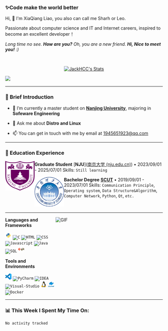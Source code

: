 <!--
**most-silence/most-silence** is a ✨ _special_ ✨ repository because its `README.md` (this file) appears on your GitHub profile.

Here are some ideas to get you started:

- 🔭 I’m currently working on ...
- 🌱 I’m currently learning ...
- 👯 I’m looking to collaborate on ...
- 🤔 I’m looking for help with ...
- 💬 Ask me about ...
- 📫 How to reach me: ...
- 😄 Pronouns: ...
- ⚡ Fun fact: ...
-->

### ✨Code make the world better

<p>Hi, 👋  I'm XiaQiang Liao, you also can call me Sharh or Leo.


Passionate about computer science and IT and Internet careers, inspired to become an excellent developer！

<em>Long time no see. <b>How are you?</b> Oh, you are a new friend. <b>Hi, Nice to meet you!</b> :)</em>

<br>

<p align="center">
  <a href="https://github.com/most-silence" class="rich-diff-level-one">
    <img src="https://readme-stats-server-jackcc.vercel.app/api?username=most-silence&title_color=333&text_color=777" alt="JackHCC's Stats" >
    <!-- &hide=issues
    <img src="https://github-readme-stats.vercel.app/api?username=Charmve&hide=issues&title_color=333&text_color=777" alt="JackHCC's Stats" >
    -->
  </a>
</p>

<img src="https://github-readme-stats.vercel.app/api/top-langs?username=most-silence&title_color=333&text_color=777">


---

### 🤡 Brief Introduction

- 🏫 I’m currently a master student on **<a href="[南京大学 (nju.edu.cn)](https://www.nju.edu.cn/)">Nanjing University</a>**, majoring in **Sofeware Engineering**

- 💬 Ask me about **Distro and Linux**

- 📫 You can get in touch with me by email at [1945651923@qq.com](mailto:1945651923@qq.com)

  

---

### 📗 Education Experience

[<img align="left" height="94px" width="94px" alt="NJU" src="./Res/Icon/NJU.jpg"/>](https://www.nju.edu.cn/)

**Graduate Student**
[**NJU**]([南京大学 (nju.edu.cn)](https://www.nju.edu.cn/)) • 2023/09/01 - 2025/07/01
Skills: `Still learning`
<br/>

[<img align="left" height="94px" width="94px" alt="SCUT" src="./Res/Icon/SCUT.png"/>](https://www.scut.edu.cn/)

**Bachelor Degree**
[**SCUT**](https://www.scut.edu.cn/) • 2019/09/01 - 2023/07/01
Skills: `Communication Principle`, `Operating system`, `Data Structure&Algorithm`, `Computer Network`, `Python`, `Qt`,  `etc.`

<br>



---

<img align="right" alt="GIF" src="https://github.com/abhisheknaiidu/abhisheknaiidu/blob/master/code.gif?raw=true" width="343" height="220" title="Do what you like, and do it best!">

**Languages and Frameworks**

<code><img height="20" src="https://raw.githubusercontent.com/github/explore/80688e429a7d4ef2fca1e82350fe8e3517d3494d/topics/python/python.png" alt="Python" title="Python"></code>
<code><img height="20" src="https://img.icons8.com/color/48/000000/c-programming.png" alt="C" title="C"></code>
<code><img height="20" src="https://img.icons8.com/color/48/000000/html-5--v1.png" alt="HTML" title="HTML"></code>
<code><img height="20" src="https://img.icons8.com/dusk/64/000000/css3.png" alt="CSS" title="CSS"></code>
<code><img height="20" src="https://img.icons8.com/dusk/64/000000/javascript-logo.png" alt="Javascript" title="Javascript"></code>
<code><img height="20" src="https://img.icons8.com/color/48/000000/java-coffee-cup-logo--v1.png" alt="Java" title="Java"></code>
<code><img height="20" src="https://img.icons8.com/external-soft-fill-juicy-fish/60/000000/external-sql-coding-and-development-soft-fill-soft-fill-juicy-fish.png" alt="SQL" title="SQL"></code>
<code><img height="20" src="https://raw.githubusercontent.com/github/explore/80688e429a7d4ef2fca1e82350fe8e3517d3494d/topics/git/git.png" alt="Git" title="Git"></code>

**Tools and Environments**

<code><img height="20" src="https://raw.githubusercontent.com/github/explore/80688e429a7d4ef2fca1e82350fe8e3517d3494d/topics/visual-studio-code/visual-studio-code.png" alt="VSCode" title="VSCode"></code>
<code><img height="20" src="https://img.icons8.com/color/48/000000/pycharm.png" alt="PyCharm" title="PyCharm"></code>
<code><img height="20" src="https://img.icons8.com/color/48/000000/intellij-idea.png" alt="IDEA" title="IDEA"></code>
<code><img height="20" src="https://img.icons8.com/color/48/000000/visual-studio.png" alt="Visual-Studio" title="Visual-Studio"></code>
<code><img height="20" src="https://raw.githubusercontent.com/github/explore/80688e429a7d4ef2fca1e82350fe8e3517d3494d/topics/linux/linux.png" alt="Linux" title="Linux"></code>
<code><img height="20" src="https://raw.githubusercontent.com/github/explore/80688e429a7d4ef2fca1e82350fe8e3517d3494d/topics/docker/docker.png" alt="Docker" title="Docker"></code>
<code><img height="20" src="https://fedoraproject.org/assets/images/logos/fedora-blue.png" alt="Docker" title="Docker"></code>



---

### 📊 This Week I Spent My Time On:

<!--START_SECTION:waka-->

```txt
No activity tracked
```

<!--END_SECTION:waka-->
